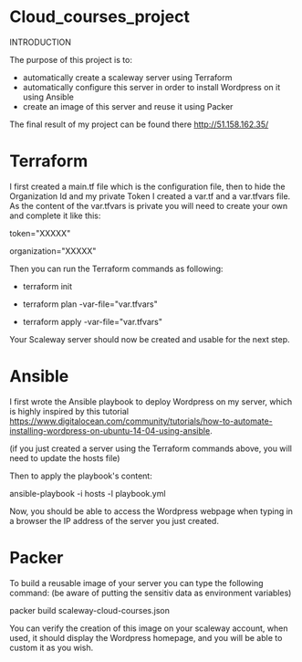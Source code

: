 # Cloud_courses_project

INTRODUCTION

The purpose of this project is to:
  - automatically create a scaleway server using Terraform
  - automatically configure this server in order to install Wordpress on it using Ansible
  - create an image of this server and reuse it using Packer

The final result of my project can be found there http://51.158.162.35/

# Terraform

I first created a main.tf file which is the configuration file, then to hide the Organization Id and my private Token I created a var.tf and a var.tfvars file. As the content of the var.tfvars is private you will need to create your own and complete it like this:

token="XXXXX"

organization="XXXXX"

Then you can run the Terraform commands as following:

  - terraform init 
  
  - terraform plan -var-file="var.tfvars" 
  
  - terraform apply -var-file="var.tfvars"
  
Your Scaleway server should now be created and usable for the next step.
  
# Ansible
  
I first wrote the Ansible playbook to deploy Wordpress on my server, which is highly inspired by this tutorial https://www.digitalocean.com/community/tutorials/how-to-automate-installing-wordpress-on-ubuntu-14-04-using-ansible.

(if you just created a server using the Terraform commands above, you will need to update the hosts file)

Then to apply the playbook's content:

  ansible-playbook -i hosts -l playbook.yml

Now, you should be able to access the Wordpress webpage when typing in a browser the IP address of the server you just created.

# Packer

To build a reusable image of your server you can type the following command: (be aware of putting the sensitiv data as environment variables)
 
  packer build  scaleway-cloud-courses.json

You can verify the creation of this image on your scaleway account, when used, it should display the Wordpress homepage, and you will be able to custom it as you wish.
